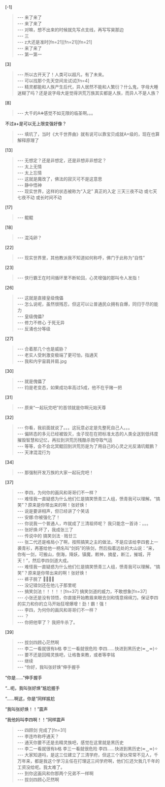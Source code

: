 
[-1] 
>--- 来了来了<br>
>--- 来了来了<br>
>--- 对嘛，想不出来的时候就先写点支线，再写写昊那边<br>
>--- 三<br>
>--- z大还是准时[fn=21][fn=21][fn=21]<br>
>--- 来了来了<br>
>--- 第一第一<br>

[3] 
>--- 所以古开天了！人类可以超凡，有了未来。<br>
>--- 可以找那个先天空间龙试试[fn=4]<br>
>--- 精灵都能和人族产生后代，异人居然不能和人繁衍？什么鬼，字母大睡迷糊了吗？还是说字母大是觉得洪荒万族其实都是人族，而异人不是人族？<br>

[8] 
>--- 大千的A➕感觉不如无限的临圣啊。。。

不过a+是可以无上限变强好像？<br>
>--- 填坑了，当时《大千世界曲》就有说可以靠宝贝成就A+级的，现在也算解释原理了<br>

[13] 
>--- 无想定？还是非想定，还是非想非非想定？<br>
>--- 太上无情<br>
>--- 太上忘情<br>
>--- 这就是魔改了，佛法的寂灭可不是这意思<br>
>--- 静中悟神<br>
>--- 现实世界，这样的状态被称为“入定”  真正的入定   三天三夜不动 或七天七夜不动 或长时间不动<br>

[17] 
>--- 鲲鲲<br>

[18] 
>--- 混沌卵？<br>

[22] 
>--- 现实世界里，其他教派我不知道如何称呼，佛门于此称为“自性”<br>

[23] 
>--- 侠行霸王在时间循环里不断轮回，心灵增强的那叫令人发指！<br>

[26] 
>--- 这就是直接皇级傀儡<br>
>--- 怎么说呢，虽然很残忍，但这可以让普通民众拥有自爆，同归于尽的能力<br>
>--- 皇级傀儡?<br>
>--- 修力不修心  于死无异<br>
>--- 反涌也分等级<br>

[27] 
>--- 合着那几个也是威胁？<br>
>--- 老实人受刺激变极端了更可怕，指通天<br>
>--- 我和内宇宙肩并肩.jpg<br>

[30] 
>--- 就是傀儡了<br>
>--- 钧是老变态，如果成功率高过5成，他不在乎赌一把<br>

[31] 
>--- 原来“一起玩完吧”的首领就是你啊元始天尊<br>

[32] 
>--- 你看，我前面就说了。。。这玩意必定是先整死自己人。。。<br>
>--- 偏转态的多元已经被毁灭，虫子现在在把标准太态的人类全送到低纬度摧毁智慧和记忆，再拉到洪荒历残酷杀戮夺取气运<br>
>--- 等等，会不会北冥鲲回到洪荒历是为了用自己的心灵之光反涌坑鲲鹏？<br>
>--- 天津混混行为<br>

[34] 
>--- 那强制开发万族的大家一起玩完吧！<br>

[37] 
>--- 李四，为何你的画风和哥哥们不一样？<br>
>--- 难怪我一直疑惑为什么他们仨是搞笑愤青三人组，愤青我可以理解。“搞笑”？原来是你带出来的啊！张好焕！<br>
>--- 说是要讲相声，但已经讲了个笑话<br>
>--- 安娜:你被强化了！<br>
>--- 你说我一个普通人，咋就成了三清祖师呢？
我只能念一首诗：。。。<br>
>--- 张好焕:坏了，我成张三了<br>
>--- 传说中的 搞笑剑法 · 贱廿三<br>
>--- 张二代还是格局小了啊，按照搞笑之主的做法，不是应该给李四套上一袭青衫，再塞给他一柄名叫“剑妈”的铁剑，然后指着远处的大山说：“来，你有一剑，可搬山，倒海，降妖，镇魔，敕神，摘星，断江，摧城，开天！”，然后李四剑道大成。<br>
>--- 难怪我一直疑惑为什么他们仨是搞笑愤青三人组，愤青我可以理解。“搞笑”？原来是你带出来的啊！张好焕！<br>
>--- 裤子脱了 🤺🤺🤺🤺<br>
>--- 没记错剑还在他儿子那里呢<br>
>--- 搞笑剑法！！！！！[fn=37] 搞笑剑道的威力，不敢想象[fn=37]<br>
>--- 小张还是没有领悟，你直接开始教眉来眼去剑和情意绵绵刀。保证李四的实力和你的立马开始狂增爆增！劲！霸！强！<br>
>--- 李四，为何你的画风和哥哥们不一样？<br>
>--- ？<br>
>--- 你把他宰了？
我把牛杀了。<br>

[39] 
>--- 拔剑四顾心茫然啊<br>
>--- 李二一看就很有b格
李三一看就很危险
李四……快进到黑历史(≖‿≖)✧<br>
>--- 要不还是回精灵族吧，让格鲁来教，或者等李铭<br>
>--- 继续<br>
>--- “你好，我叫张好焕”伸手握手

“你是……”伸手握手

“…呃，我叫张好焕”尴尬握手

“……啊这，你是”同样尴尬

“我叫张好焕！！”震声

“我他妈叫李四啊！！”同样震声<br>
>--- 四顾剑 完成了[fn=31]<br>
>--- 李连咋称呼通天？<br>
>--- 通天你要不还是去精灵族吧，感觉在这里就是黑历史<br>
>--- 李二一看就很有b格
李三一看就很危险
李四……快进到黑历史(≖‿≖)✧<br>
>--- 大家知道吗，是这三位建立了三清学府，但这三个家伙常常不见人，千万年来，都是我这个学习主任在打理这三间学府啊，他们仨还欠我几千年的工资没给呢。我太难了。<br>
>--- 到你这画风和你那两个兄弟不一样啊<br>
>--- 拔剑四顾心茫然啊<br>
